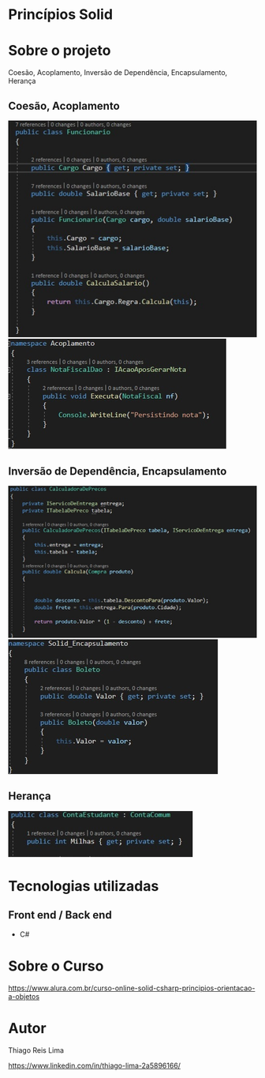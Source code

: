 # Princípios Solid
  

# Sobre o projeto
  Coesão, Acoplamento, Inversão de Dependência, Encapsulamento, Herança

## Coesão, Acoplamento
![Mobile 1](https://github.com/Thiago771414/imagensProjetos/blob/main/slices/mobile/coesao.jpg)![Mobile 2](https://github.com/Thiago771414/imagensProjetos/blob/main/slices/mobile/Acoplamento.jpg)

## Inversão de Dependência, Encapsulamento
![Mobile 1](https://github.com/Thiago771414/imagensProjetos/blob/main/slices/mobile/inversaoDependencia.jpg)![Mobile 2](https://github.com/Thiago771414/imagensProjetos/blob/main/slices/mobile/encapsulamento.jpg)

## Herança
![Mobile 3](https://github.com/Thiago771414/imagensProjetos/blob/main/slices/mobile/heranca.jpg)

# Tecnologias utilizadas

## Front end / Back end
- C#

# Sobre o Curso
https://www.alura.com.br/curso-online-solid-csharp-principios-orientacao-a-objetos

# Autor

Thiago Reis Lima

https://www.linkedin.com/in/thiago-lima-2a5896166/

